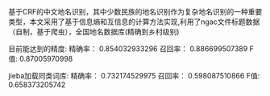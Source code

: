 基于CRF的中文地名识别，其中少数民族的地名识别作为复杂地名识别的一种重要类型，本文采用了基于信息熵和互信息的计算方法实现,利用了ngac文件标题数据（自制，基于爬虫），全国地名数据库(精确到乡村级别)

目前能达到的精度:
精确率： 0.854032933296
召回率： 0.886699507389
F值: 0.87005970998

jieba加载同类词库:
精确率： 0.732174529975
召回率： 0.598087510866
F值: 0.658373205742
